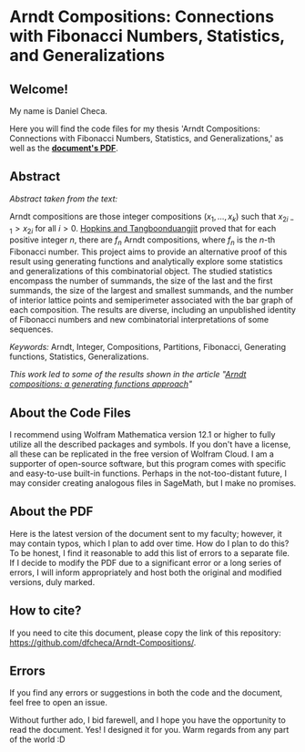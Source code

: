 # Arndt Compositions: Connections with Fibonacci Numbers, Statistics, and Generalizations

## Welcome!

My name is Daniel Checa.

Here you will find the code files for my thesis 'Arndt Compositions: Connections with Fibonacci Numbers, Statistics, and Generalizations,' as well as the **[document's PDF](https://nbviewer.org/github/dfcheca/Arndt-Compositions/blob/f619e695984007a7fdb21b73b3ea37b9bb98fc1a/document/Checa%2C%20Daniel%20F.%20%282023%29%20-%20Arndt%20Compositions%2C%20Connections%20with%20Fibonacci%20Numbers%2C%20Statistics%20and%20Generalizations.pdf)**.

## Abstract

_Abstract taken from the text:_

Arndt compositions are those integer compositions $(x_1, \ldots, x_k)$ such that $x_{2i-1} > x_{2i}$ for all $i > 0$. [Hopkins and Tangboonduangjit](https://www.fq.math.ca/Papers1/60-5/hopkins.pdf) proved that for each positive integer $n$, there are $f_n$ Arndt compositions, where $f_n$ is the $n$-th Fibonacci number. This project aims to provide an alternative proof of this result using generating functions and analytically explore some statistics and generalizations of this combinatorial object. The studied statistics encompass the number of summands, the size of the last and the first summands, the size of the largest and smallest summands, and the number of interior lattice points and semiperimeter associated with the bar graph of each composition. The results are diverse, including an unpublished identity of Fibonacci numbers and new combinatorial interpretations of some sequences.

_Keywords:_ Arndt, Integer, Compositions, Partitions, Fibonacci, Generating functions, Statistics, Generalizations.

_This work led to some of the results shown in the article "[Arndt compositions: a generating functions approach](
https://doi.org/10.48550/arXiv.2311.15388)"_

## About the Code Files

I recommend using Wolfram Mathematica version 12.1 or higher to fully utilize all the described packages and symbols. If you don't have a license, all these can be replicated in the free version of Wolfram Cloud. I am a supporter of open-source software, but this program comes with specific and easy-to-use built-in functions. Perhaps in the not-too-distant future, I may consider creating analogous files in SageMath, but I make no promises.

## About the PDF

Here is the latest version of the document sent to my faculty; however, it may contain typos, which I plan to add over time. How do I plan to do this? To be honest, I find it reasonable to add this list of errors to a separate file. If I decide to modify the PDF due to a significant error or a long series of errors, I will inform appropriately and host both the original and modified versions, duly marked.

## How to cite?

If you need to cite this document, please copy the link of this repository: https://github.com/dfcheca/Arndt-Compositions/.

## Errors

If you find any errors or suggestions in both the code and the document, feel free to open an issue.

Without further ado, I bid farewell, and I hope you have the opportunity to read the document. Yes! I designed it for you. Warm regards from any part of the world :D
